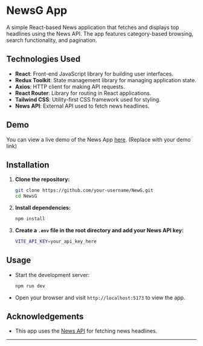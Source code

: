 # NewsG App

A simple React-based News application that fetches and displays top headlines using the News API. The app features category-based browsing, search functionality, and pagination.

## Technologies Used

- **React**: Front-end JavaScript library for building user interfaces.
- **Redux Toolkit**: State management library for managing application state.
- **Axios**: HTTP client for making API requests.
- **React Router**: Library for routing in React applications.
- **Tailwind CSS**: Utility-first CSS framework used for styling.
- **News API**: External API used to fetch news headlines.

## Demo

You can view a live demo of the News App [here](#). (Replace with your demo link)

## Installation

1. **Clone the repository:**

   ```sh
   git clone https://github.com/your-username/NewG.git
   cd NewsG
   ```

2. **Install dependencies:**

   ```sh
   npm install
   ```

3. **Create a `.env` file in the root directory and add your News API key:**

   ```sh
   VITE_API_KEY=your_api_key_here
   ```

## Usage

- Start the development server:

  ```sh
  npm run dev
  ```

- Open your browser and visit `http://localhost:5173` to view the app.



## Acknowledgements

- This app uses the [News API](https://newsapi.org/) for fetching news headlines.

---

